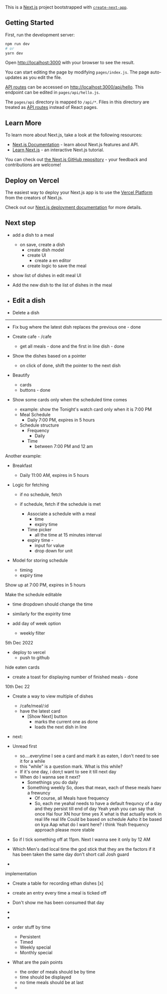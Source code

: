 This is a [Next.js](https://nextjs.org/) project bootstrapped with [`create-next-app`](https://github.com/vercel/next.js/tree/canary/packages/create-next-app).

## Getting Started

First, run the development server:

```bash
npm run dev
# or
yarn dev
```

Open [http://localhost:3000](http://localhost:3000) with your browser to see the result.

You can start editing the page by modifying `pages/index.js`. The page auto-updates as you edit the file.

[API routes](https://nextjs.org/docs/api-routes/introduction) can be accessed on [http://localhost:3000/api/hello](http://localhost:3000/api/hello). This endpoint can be edited in `pages/api/hello.js`.

The `pages/api` directory is mapped to `/api/*`. Files in this directory are treated as [API routes](https://nextjs.org/docs/api-routes/introduction) instead of React pages.

## Learn More

To learn more about Next.js, take a look at the following resources:

- [Next.js Documentation](https://nextjs.org/docs) - learn about Next.js features and API.
- [Learn Next.js](https://nextjs.org/learn) - an interactive Next.js tutorial.

You can check out [the Next.js GitHub repository](https://github.com/vercel/next.js/) - your feedback and contributions are welcome!

## Deploy on Vercel

The easiest way to deploy your Next.js app is to use the [Vercel Platform](https://vercel.com/new?utm_medium=default-template&filter=next.js&utm_source=create-next-app&utm_campaign=create-next-app-readme) from the creators of Next.js.

Check out our [Next.js deployment documentation](https://nextjs.org/docs/deployment) for more details.


## Next step
- add a dish to a meal
  - on save, create a dish 
    - create dish model
    - create UI
      - create a en editor
    - create logic to save the meal
- show list of dishes in edit meal UI

- Add the new dish to the list of dishes in the meal
- Edit a dish
  - 
- Delete a dish

----------------
- Fix bug where the latest dish replaces the previous one - done
- Create cafe  - /cafe
  - get all meals - done
    and the first in line dish - done

- Show the dishes based on a pointer
  - on click of done, shift the pointer to the next dish




- Beautify
  - cards
  - buttons - done


- Show some cards only when the scheduled time comes
  - example: show the Tonight's watch card only when it is 7:00 PM
  - Meal Schedule
    - Daily 7:00 PM, expires in 5 hours
  - Schedule structure
    - Frequency
      - Daily
    - Time
      - between 7:00 PM and 12 am

Another example:
  - Breakfast
    - Daily 11:00 AM, expires in 5 hours



- Logic for fetching
  - if no schedule, fetch 
  - if schedule, fetch if the schedule is met
    - Associate a schedule with a meal
      <!-- - frequency -->
      - time
      - expiry time

    <!-- - Dropdown
      - Daily, Weekly, Monthly, Yearly -->
    - Time picker
      - all the time at 15 minutes interval
    - expiry time - 
      - input for value
      - drop down for unit
      
- Model for storing schedule
  - timing
  - expiry time

Show up at 7:00 PM,
expires in 5 hours

Make the schedule editable
  - time dropdown should change the time

- similarly for the expirity time
- add day of week option
  - weekly filter



5th Dec 2022
- deploy to vercel
  - push to github



hide eaten cards
- create a toast for displaying number of finished meals - done


10th Dec 22
- Create a way to view multiple of dishes 
  - /cafe/meal/:id
  - have the latest card
    - [Show Next] button
      - marks the current one as done
      - loads the next dish in line 


- next: 

- Unread first
  - so....everytime I see a card and mark it as eaten, I don't need to see it for a while
  - this "while" is a question mark. What is this while?
  - If it's one day, i don;t want to see it till next day
  - When do I wanna see it next?
    -  Somethings you do daily
    - Something weekly
      So, does that mean, each of these meals haev a frewuncy
       - Of course, all Meals have frequency
       - So, each me yeahal needs to have a default frequncy of a day and they persist till end of day Yeah yeah you can say that once Hai four XN hour time yes X what is that actually work in real life real life
       Could be based on schedule
       Aaho it be based on kya Aap
       what do I want here?
i think Yeah frequency approach please more stable
- So if I tick something off at 11pm. Next I wanna see it only by 12 AM
- Which Men's dad local time the god stick that they are the factors if it has been taken the same day don't short call Josh guard
- 

 implementation
 - Create a table for recording ethan dishes [x]
 - create an entry every time a meal is ticked off 
 - Don't show me has been consumed that day
 - 









  - 
- order stuff by time 
  - Persistent
  - Timed
  - Weekly special
  - Monthly special





- What are the pain points
  - the order of meals should be by time
  - time should be displayed
  - no time meals should be at last
  - 


